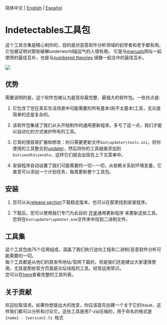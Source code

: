 简体中文 | [English](README.md) | [Español](README.ES.md)


# Indetectables工具包

这个工具合集是精心制作的，目的是对恶意软件分析领域的初学者和老手都有用。它也被证明对那些破解underworld碰运气的人很有用。
它是与[manuals](https://github.com/indetectables-net/manuals)网址一起使用的最佳互补，也是与[numbered theories](https://github.com/indetectables-net/teorias-numeradas) 镜像一起合作的最佳互补。

![](assets/demo.gif)


## 优势

需要说明的是，这个软件包被认为是现存最完整、最强大的软件包。一些优点是:

1. 它包含了您在真实生活场景中可能需要的所有基本(和不太基本)工具，无论是简单的还是复杂的。

2. 该软件包集成了我们从头开始制作的通用更新程序。多亏了这一点，我们才能以自动化的方式维护所有的工具。

3. 它真的很容易扩展和修改：你只需要更新文件`bin\updater\tools.ini`，将你使用的工具整合到[updater](https://github.com/xchwarze/universal-tool-updater)，然后将你的工具链接添加到`bin\sendto\sendto`，这样它们就会出现在上下文菜单中。
4. 安装程序自动设置了我们可能需要的一切--一切，从依赖关系到环境变量，它甚至可以添加一个计划任务，每周更新整个工具包。

## 安装

1. 您可以从[release section](https://github.com/indetectables-net/toolkit/releases)下载稳定版本，也可以在那里找到安装程序。

2. 下载后，您可以使用我们专门为此目的 [开发](https://github.com/xchwarze/universal-tool-updater)通用更新程序 来更新这些工具。<br/>
您将在`bin\updater\updater.exe`文件夹中找到二进制文件。


## 工具集

这个工具包由75个应用组成，涵盖了我们执行逆向工程和二进制/恶意软件分析可能需要的一切。 <br/>
每个工具都是从他们的原发布地址/官网下载的，但是我们还是建议大家谨慎使用，尤其是那些官方页面是论坛线程的工具。经常运用常识。<br/>
您可以在[here](TOOLS.md)查看完整的工具列表。


## 关于贡献

欢迎拉取请求。如果你想提出大的改变，你应该首先创建一个关于它的Issue，这样我们都可以分析和讨论它。这些工具是用7-zip压缩的，用于命名的格式是`{name} - {version}.7z `格式

